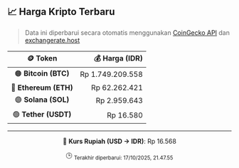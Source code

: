 

<!-- HARGA_KRIPTO -->
## 📈 Harga Kripto Terbaru

> Data ini diperbarui secara otomatis menggunakan [CoinGecko API](https://www.coingecko.com/) dan [exchangerate.host](https://exchangerate.host/)

<div align="center">

| 🪙 Token | 💰 Harga (IDR) |
|:------:|---------------:|
| 🟠 **Bitcoin (BTC)**   | Rp 1.749.209.558 |
| 🔵 **Ethereum (ETH)**  | Rp 62.262.421 |
| 🟣 **Solana (SOL)**    | Rp 2.959.643 |
| 🟢 **Tether (USDT)**   | Rp 16.580 |

---

💱 **Kurs Rupiah (USD → IDR)**: Rp 16.568

🕒 <sub>Terakhir diperbarui: 17/10/2025, 21.47.55</sub>

</div>
<!-- /HARGA_KRIPTO -->